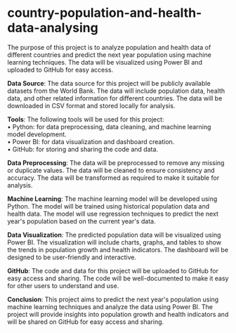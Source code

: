# country-population-and-health-data-analysing
The purpose of this project is to analyze population and health data of different countries and predict the next year population using machine learning techniques. The data will be visualized using Power BI and uploaded to GitHub for easy access.  

**Data Source**: The data source for this project will be publicly available datasets from the World Bank. The data will include population data, health data, and other related information for different countries. The data will be downloaded in CSV format and stored locally for analysis.  

**Tools**: The following tools will be used for this project:  
•	Python: for data preprocessing, data cleaning, and machine learning model development.  
•	Power BI: for data visualization and dashboard creation.  
•	GitHub: for storing and sharing the code and data.  

**Data Preprocessing**: The data will be preprocessed to remove any missing or duplicate values. The data will be cleaned to ensure consistency and accuracy. The data will be transformed as required to make it suitable for analysis.  

**Machine Learning**: The machine learning model will be developed using Python. The model will be trained using historical population data and health data. The model will use regression techniques to predict the next year's population based on the current year's data.  

**Data Visualization**: The predicted population data will be visualized using Power BI. The visualization will include charts, graphs, and tables to show the trends in population growth and health indicators. The dashboard will be designed to be user-friendly and interactive.  

**GitHub**: The code and data for this project will be uploaded to GitHub for easy access and sharing. The code will be well-documented to make it easy for other users to understand and use.  

**Conclusion**: This project aims to predict the next year's population using machine learning techniques and analyze the data using Power BI. The project will provide insights into population growth and health indicators and will be shared on GitHub for easy access and sharing.  
